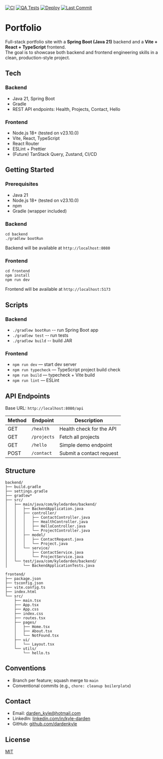 [![CI](https://github.com/dardenkyle/portfolio-site/actions/workflows/ci.yml/badge.svg?branch=main)](https://github.com/dardenkyle/portfolio-site/actions/workflows/ci.yml)
[![QA Tests](https://github.com/dardenkyle/site-sentry/actions/workflows/tests.yml/badge.svg)](https://github.com/dardenkyle/site-sentry/actions/workflows/tests.yml)
[![Deploy](https://github.com/dardenkyle/portfolio-site/actions/workflows/deploy-frontend.yml/badge.svg)](https://github.com/dardenkyle/portfolio-site/actions/workflows/deploy-frontend.yml)
[![Last Commit](https://img.shields.io/github/last-commit/dardenkyle/portfolio-site/main)](https://github.com/dardenkyle/portfolio-site/commits/main)

# Portfolio

Full-stack portfolio site with a **Spring Boot (Java 21)** backend and a **Vite + React + TypeScript** frontend.
<br>The goal is to showcase both backend and frontend engineering skills in a clean, production-style project.

## Tech

### Backend

- Java 21, Spring Boot
- Gradle
- REST API endpoints: Health, Projects, Contact, Hello

### Frontend

- Node.js 18+ (tested on v23.10.0)
- Vite, React, TypeScript
- React Router
- ESLint + Prettier
- (Future) TanStack Query, Zustand, CI/CD

## Getting Started

### Prerequisites

- Java 21
- Node.js 18+ (tested on v23.10.0)
- npm
- Gradle (wrapper included)

### Backend

```
cd backend
./gradlew bootRun
```

Backend will be available at `http://localhost:8080`

### Frontend

```
cd frontend
npm install
npm run dev
```

Frontend will be available at `http://localhost:5173`

## Scripts

### Backend

- `./gradlew bootRun` -- run Spring Boot app
- `./gradlew test` -- run tests
- `./gradlew build` -- build JAR

### Frontend

- `npm run dev` — start dev server
- `npm run typecheck` — TypeScript project build check
- `npm run build` — typecheck + Vite build
- `npm run lint` — ESLint

## API Endpoints

Base URL: `http://localhost:8080/api`

| Method | Endpoint    | Description              |
| ------ | ----------- | ------------------------ |
| GET    | `/health`   | Health check for the API |
| GET    | `/projects` | Fetch all projects       |
| GET    | `/hello`    | Simple demo endpoint     |
| POST   | `/contact`  | Submit a contact request |

## Structure

```
backend/
├── build.gradle
├── settings.gradle
├── gradlew*
├── src/
│   ├── main/java/com/kyledarden/backend/
│   │   ├── BackendApplication.java
│   │   ├── controller/
│   │   │   ├── ContactController.java
│   │   │   ├── HealthController.java
│   │   │   ├── HelloController.java
│   │   │   └── ProjectController.java
│   │   ├── model/
│   │   │   ├── ContactRequest.java
│   │   │   └── Project.java
│   │   └── service/
│   │       ├── ContactService.java
│   │       └── ProjectService.java
│   └── test/java/com/kyledarden/backend/
│       └── BackendApplicationTests.java

frontend/
├── package.json
├── tsconfig.json
├── vite.config.ts
├── index.html
└── src/
    ├── main.tsx
    ├── App.tsx
    ├── App.css
    ├── index.css
    ├── routes.tsx
    ├── pages/
    │   ├── Home.tsx
    │   ├── About.tsx
    │   └── NotFound.tsx
    ├── ui/
    │   └── Layout.tsx
    └── utils/
        └── hello.ts

```

## Conventions

- Branch per feature; squash merge to `main`
- Conventional commits (e.g., `chore: cleanup boilerplate`)

## Contact

- Email: [darden_kyle@hotmail.com](mailto:darden_kyle@hotmail.com)
- LinkedIn: [linkedin.com/in/kyle-darden](https://www.linkedin.com/in/kyle-darden)
- GitHub: [github.com/dardenkyle](https://github.com/dardenkyle)

## License

[MIT](LICENSE)
